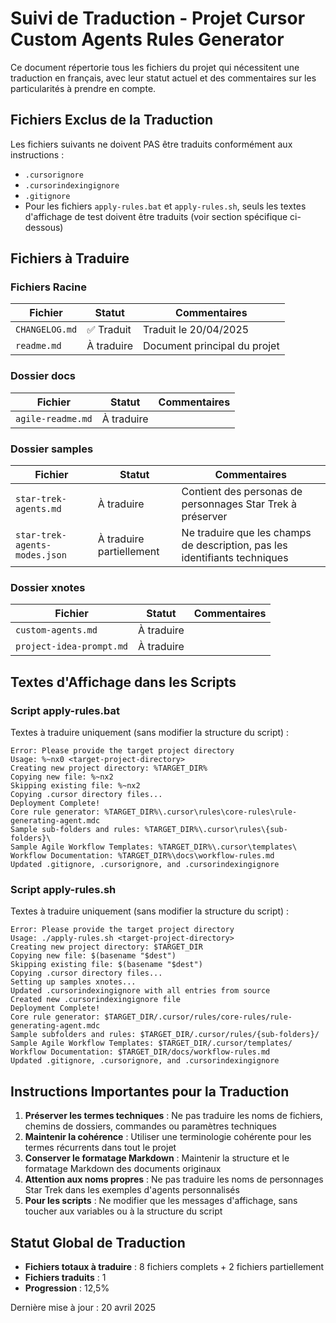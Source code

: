 # Suivi de Traduction - Projet Cursor Custom Agents Rules Generator

Ce document répertorie tous les fichiers du projet qui nécessitent une traduction en français, avec leur statut actuel et des commentaires sur les particularités à prendre en compte.

## Fichiers Exclus de la Traduction

Les fichiers suivants ne doivent PAS être traduits conformément aux instructions :
- `.cursorignore`
- `.cursorindexingignore`
- `.gitignore`
- Pour les fichiers `apply-rules.bat` et `apply-rules.sh`, seuls les textes d'affichage de test doivent être traduits (voir section spécifique ci-dessous)

## Fichiers à Traduire

### Fichiers Racine

| Fichier | Statut | Commentaires |
|---------|--------|-------------|
| `CHANGELOG.md` | ✅ Traduit | Traduit le 20/04/2025 |
| `readme.md` | À traduire | Document principal du projet |

### Dossier docs

| Fichier | Statut | Commentaires |
|---------|--------|-------------|
| `agile-readme.md` | À traduire | |

### Dossier samples

| Fichier | Statut | Commentaires |
|---------|--------|-------------|
| `star-trek-agents.md` | À traduire | Contient des personas de personnages Star Trek à préserver |
| `star-trek-agents-modes.json` | À traduire partiellement | Ne traduire que les champs de description, pas les identifiants techniques |

### Dossier xnotes

| Fichier | Statut | Commentaires |
|---------|--------|-------------|
| `custom-agents.md` | À traduire | |
| `project-idea-prompt.md` | À traduire | |

## Textes d'Affichage dans les Scripts

### Script apply-rules.bat

Textes à traduire uniquement (sans modifier la structure du script) :

```
Error: Please provide the target project directory
Usage: %~nx0 <target-project-directory>
Creating new project directory: %TARGET_DIR%
Copying new file: %~nx2
Skipping existing file: %~nx2
Copying .cursor directory files...
Deployment Complete!
Core rule generator: %TARGET_DIR%\.cursor\rules\core-rules\rule-generating-agent.mdc
Sample sub-folders and rules: %TARGET_DIR%\.cursor\rules\{sub-folders}\
Sample Agile Workflow Templates: %TARGET_DIR%\.cursor\templates\
Workflow Documentation: %TARGET_DIR%\docs\workflow-rules.md
Updated .gitignore, .cursorignore, and .cursorindexingignore
```

### Script apply-rules.sh

Textes à traduire uniquement (sans modifier la structure du script) :

```
Error: Please provide the target project directory
Usage: ./apply-rules.sh <target-project-directory>
Creating new project directory: $TARGET_DIR
Copying new file: $(basename "$dest")
Skipping existing file: $(basename "$dest")
Copying .cursor directory files...
Setting up samples xnotes...
Updated .cursorindexingignore with all entries from source
Created new .cursorindexingignore file
Deployment Complete!
Core rule generator: $TARGET_DIR/.cursor/rules/core-rules/rule-generating-agent.mdc
Sample subfolders and rules: $TARGET_DIR/.cursor/rules/{sub-folders}/
Sample Agile Workflow Templates: $TARGET_DIR/.cursor/templates/
Workflow Documentation: $TARGET_DIR/docs/workflow-rules.md
Updated .gitignore, .cursorignore, and .cursorindexingignore
```

## Instructions Importantes pour la Traduction

1. **Préserver les termes techniques** : Ne pas traduire les noms de fichiers, chemins de dossiers, commandes ou paramètres techniques
2. **Maintenir la cohérence** : Utiliser une terminologie cohérente pour les termes récurrents dans tout le projet
3. **Conserver le formatage Markdown** : Maintenir la structure et le formatage Markdown des documents originaux
4. **Attention aux noms propres** : Ne pas traduire les noms de personnages Star Trek dans les exemples d'agents personnalisés
5. **Pour les scripts** : Ne modifier que les messages d'affichage, sans toucher aux variables ou à la structure du script

## Statut Global de Traduction

- **Fichiers totaux à traduire** : 8 fichiers complets + 2 fichiers partiellement
- **Fichiers traduits** : 1
- **Progression** : 12,5%

Dernière mise à jour : 20 avril 2025
